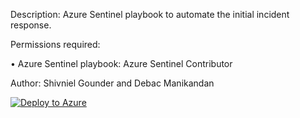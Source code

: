 Description: Azure Sentinel playbook to automate the initial incident response.

Permissions required:

• Azure Sentinel playbook: Azure Sentinel Contributor

Author: Shivniel Gounder and Debac Manikandan

[![Deploy to Azure](https://aka.ms/deploytoazurebutton)](https://portal.azure.com/#create/Microsoft.Template/uri/https%3A%2F%2Fraw.githubusercontent.com%2FShivniel%2FAzure%2Fmain%2FAzure%2520Sentinel%2FAzure%2520Sentinel%2520Playbooks%2FInitialTriage%2Fazuredeploy.json)
